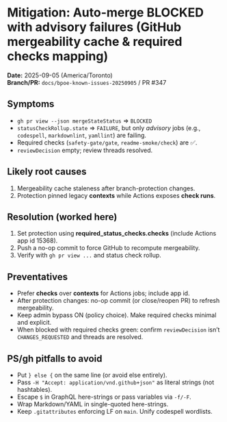 <!-- status: stub; target: 150+ words -->
# Mitigation: Auto-merge **BLOCKED** with advisory failures (GitHub mergeability cache & required checks mapping)
**Date:** 2025-09-05 (America/Toronto)  
**Branch/PR:** `docs/bpoe-known-issues-20250905` / PR #347

## Symptoms
- `gh pr view --json mergeStateStatus` ⇒ `BLOCKED`
- `statusCheckRollup.state` ⇒ `FAILURE`, but only *advisory* jobs (e.g., `codespell`, `markdownlint`, `yamllint`) are failing.
- Required checks (`safety-gate/gate`, `readme-smoke/check`) are ✅.
- `reviewDecision` empty; review threads resolved.

## Likely root causes
1) Mergeability cache staleness after branch-protection changes.  
2) Protection pinned legacy **contexts** while Actions exposes **check runs**.

## Resolution (worked here)
1. Set protection using **required_status_checks.checks** (include Actions app id 15368).
2. Push a no-op commit to force GitHub to recompute mergeability.
3. Verify with `gh pr view ...` and status check rollup.

## Preventatives
- Prefer **checks** over **contexts** for Actions jobs; include app id.
- After protection changes: no-op commit (or close/reopen PR) to refresh mergeability.
- Keep admin bypass ON (policy choice). Make required checks minimal and explicit.
- When blocked with required checks green: confirm `reviewDecision` isn’t `CHANGES_REQUESTED` and threads are resolved.

## PS/gh pitfalls to avoid
- Put `} else {` on the same line (or avoid else entirely).
- Pass `-H "Accept: application/vnd.github+json"` as literal strings (not hashtables).
- Escape `$` in GraphQL here-strings or pass variables via `-f/-F`.
- Wrap Markdown/YAML in single-quoted here-strings.
- Keep `.gitattributes` enforcing LF on `main`. Unify codespell wordlists.

